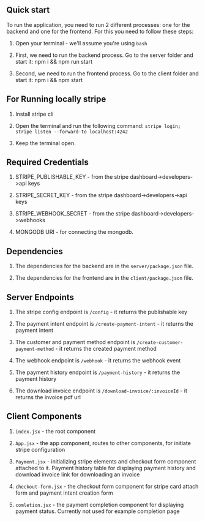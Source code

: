 ## Quick start

To run the application, you need to run 2 different processes: one for the backend and one for the frontend. For this you need to follow these steps:

1. Open your terminal - we'll assume you're using `bash`

2. First, we need to run the backend process. Go to the server folder and start it: npm i && npm run start

3. Second, we need to run the frontend process. Go to the client folder and start it: npm i && npm start

## For Running locally stripe

1. Install stripe cli

2. Open the terminal and run the following command: `stripe login; stripe listen --forward-to localhost:4242`

3. Keep the terminal open.


## Required Credentials

1. STRIPE_PUBLISHABLE_KEY - from the stripe dashboard->developers->api keys

2. STRIPE_SECRET_KEY - from the stripe dashboard->developers->api keys

3. STRIPE_WEBHOOK_SECRET - from the stripe dashboard->developers->webhooks

4. MONGODB URI - for connecting the mongodb.

## Dependencies

1. The dependencies for the backend are in the `server/package.json` file.

2. The dependencies for the frontend are in the `client/package.json` file.

## Server Endpoints

1. The stripe config endpoint is `/config` - it returns the publishable key

2. The payment intent endpoint is `/create-payment-intent` - it returns the payment intent

3. The customer and payment method endpoint is `/create-customer-payment-method` - it returns the created payment method

4. The webhook endpoint is `/webhook` - it returns the webhook event

5. The payment history endpoint is `/payment-history` - it returns the payment history

6. The download invoice endpoint is `/download-invoice/:invoiceId` - it returns the invoice pdf url

## Client Components

1. `index.jsx` - the root component

2. `App.jsx` - the app component, routes to other components, for initiate stripe configuration

3. `Payment.jsx` - initializing stripe elements and checkout form component attached to it. Payment history table for displaying payment history and download invoice link for downloading an invoice

4. `checkout-form.jsx` - the checkout form component for stripe card attach form and payment intent creation form

5. `comletion.jsx` - the payment completion component for displaying payment status. Currently not used for example completion page

